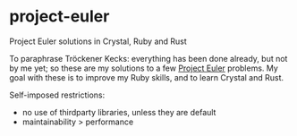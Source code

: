 # project-euler
Project Euler solutions in Crystal, Ruby and Rust

To paraphrase Tröckener Kecks: everything has been done already, but not by me yet; so these are my solutions to a few
[Project Euler](https://projecteuler.net) problems. My goal with these is to improve my Ruby skills, and to learn Crystal and Rust.

Self-imposed restrictions:
* no use of thirdparty libraries, unless they are default
* maintainability > performance
